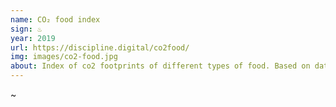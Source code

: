 ```yaml
---
name: CO₂ food index
sign: ♨
year: 2019
url: https://discipline.digital/co2food/
img: images/co2-food.jpg
about: Index of co2 footprints of different types of food. Based on data from Aarhus University
---
```


~ 